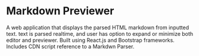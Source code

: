 # Markdown Previewer
A web application that displays the parsed HTML markdown from inputted text. text is parsed realtime, and user has option to expand or minimize both editor and previewer. Built using React.js and Bootstrap frameworks. Includes CDN script reference to a Markdwn Parser.
